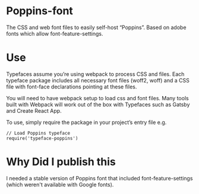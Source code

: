 # Poppins-font

The CSS and web font files to easily self-host “Poppins”. Based on adobe fonts which allow font-feature-settings.

# Use

Typefaces assume you’re using webpack to process CSS and files. Each typeface package includes all necessary font files (woff2, woff) and a CSS file with font-face declarations pointing at these files.

You will need to have webpack setup to load css and font files. Many tools built with Webpack will work out of the box with Typefaces such as Gatsby and Create React App.

To use, simply require the package in your project’s entry file e.g.

```
// Load Poppins typeface
require('typeface-poppins')
```

# Why Did I publish this

I needed a stable version of Poppins font that included font-feature-settings (which weren't available with Google fonts).